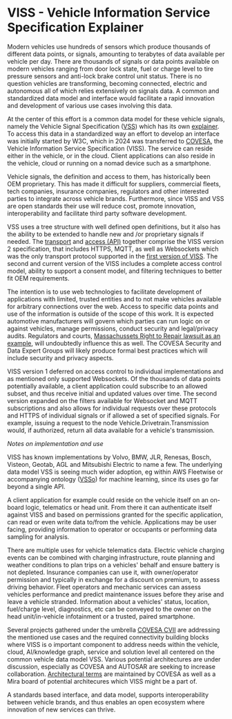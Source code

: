 # VISS - Vehicle Information Service Specification Explainer

Modern vehicles use hundreds of sensors which produce thousands of different data points, or signals, amounting to terabytes of data available per vehicle per day. There are thousands of signals or data points available on modern vehicles ranging from door lock state, fuel or charge level to tire pressure sensors and anti-lock brake control unit status. There is no question vehicles are transforming, becoming connected, electric and autonomous all of which relies extensively on signals data. 
A common and standardized data model and interface would facilitate a rapid innovation and development of various use cases involving this data.

At the center of this effort is a common data model for these vehicle signals, namely the Vehicle Signal Specification ([VSS](https://covesa.github.io/vehicle_signal_specification/)) which has its own [explainer](https://www.covesa.global/sites/default/files/COVESA%20Vehicle%20Signal%20Specification_060122.pdf). To access this data in a standardized way an effort to develop an interface was initially started by W3C, which in 2024 was transferred to [COVESA](https://covesa.global), the Vehicle Information Service Specification (VISS). The service can reside either in the vehicle, or in the cloud. Client applications can also reside in the vehicle, cloud or running on a nomad device such as a smartphone. 

Vehicle signals, the definition and access to them, has historically been OEM proprietary. This has made it difficult for suppliers, commercial fleets, 
tech companies, insurance companies, regulators and other interested parties to integrate across vehicle brands. Furthermore, since VISS and VSS are open standards their use will reduce cost, promote innovation, interoperability and facilitate third party software development.

VSS uses a tree structure with well defined open definitions, but it also has the ability to be extended to handle new and /or proprietary signals if 
needed. The [transport](https://raw.githack.com/COVESA/vehicle-information-service-specification/main/spec/VISSv2_Transport.html) and [access (API)](https://raw.githack.com/COVESA/vehicle-information-service-specification/main/spec/VISSv2_Core.html) together comprise the VISS version 2 specification, that includes HTTPS, MQTT, as well as Websockets which was the only 
transport protocol supported in the [first version of VISS](https://www.w3.org/TR/vehicle-information-service/). The second and current version of the VISS includes a complete access control model, ability to support a consent model, and filtering techniques to better fit OEM requirements. 

The intention is to use web technologies to facilitate development of applications with limited, trusted entities and to not make vehicles available for arbitrary connections over the web. Access to specific data points and use of the information is outside of the scope of this work. It is expected automotive manufacturers will govern which parties can run logic on or against vehicles, manage permissions, conduct security and legal/privacy audits. Regulators and courts, [Massachussets Right to Repair lawsuit as an example](https://www.natlawreview.com/article/automakers-lawsuit-opposing-updates-to-massachusetts-right-to-repair-law-lingers), will undoubtedly influence this as well. The COVESA Security and Data Expert Groups will likely produce formal best practices which will include security and privacy aspects.

VISS version 1 deferred on access control to individual implementations and as mentioned only supported Websockets. Of the thousands of data points potentially available, a client application could subscribe to an allowed subset, and thus receive initial and updated values over time. The second version expanded on the filters available for Websocket and MQTT subscriptions and also allows for individual requests over these protocols and HTTPS of individual signals or if allowed a set of specified signals. For example, issuing a request to the node Vehicle.Drivetrain.Transmission would, if authorized, return all data available for a vehicle's transmission. 

_Notes on implementation and use_

VISS has known implementations by Volvo, BMW, JLR, Renesas, Bosch, Visteon, Geotab, AGL and Mitsubishi Electric to name a few. 
The underlying data model VSS is seeing much wider adoption, eg within AWS Fleetwise or accompanying ontology ([VSSo](https://www.w3.org/TR/vsso/)) for machine learning, since its uses go far beyond a single API.

A client application for example could reside on the vehicle itself on an on-board logic, telematics or head unit. From there it can authenticate itself against VISS and based on permissions granted for the specific application, can read or even write data to/from the vehicle. Applications may be user facing, providing information to operator or occupants or performing data sampling for analysis.

There are multiple uses for vehicle telematics data. Electric vehicle charging events can be combined with charging infrastructure, route planning and weather conditions to plan trips on a vehicles' behalf and ensure battery is not depleted. Insurance companies can use it, with owner/operator permission and typically in exchange for a discount on premium, to assess driving behavior. Fleet operators and mechanic services can assess vehicles performance and predict maintenance issues before they arise and leave a vehicle stranded. Information about a vehicles' status, location, fuel/charge level, diagnostics, etc can be conveyed to the owner on the head unit/in-vehicle infotainment or a trusted, paired smartphone. 

Several projects gathered under the umbrella [COVESA CVII](https://wiki.covesa.global/display/WIK4/Common+Vehicle+Interface+Initiative+-+Home) are addressing the mentioned use cases and the required connectivity building blocks where VISS is o important component to address needs within the vehicle, cloud, AI/knowledge graph, service and solution level all centered on the common vehicle data model VSS. Various potential architectures are under discussion, especially as COVESA and AUTOSAR are seeking to increase collaboration.
[Architectural terms](https://wiki.covesa.global/pages/viewpage.action?pageId=46628901) are maintained by COVESA as well as a Mira board of potential architecures which VISS might be a part of. 

A standards based interface, and data model, supports interoperability between vehicle brands, and thus enables an open ecosystem where innovation of new services can thrive.
